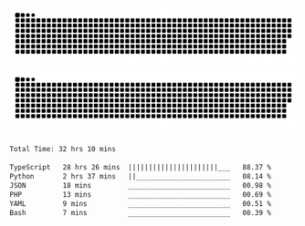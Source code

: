 ![github contribution grid snake animation](https://raw.githubusercontent.com/Madscientiste/Madscientiste/output/github-contribution-grid-snake-dark.svg#gh-dark-mode-only)
![github contribution grid snake animation](https://raw.githubusercontent.com/Madscientiste/Madscientiste/output/github-contribution-grid-snake.svg#gh-light-mode-only)

<!--START_SECTION:waka-->

```text
Total Time: 32 hrs 10 mins

TypeScript   28 hrs 26 mins  ||||||||||||||||||||||___   88.37 %
Python       2 hrs 37 mins   ||_______________________   08.14 %
JSON         18 mins         _________________________   00.98 %
PHP          13 mins         _________________________   00.69 %
YAML         9 mins          _________________________   00.51 %
Bash         7 mins          _________________________   00.39 %
```

<!--END_SECTION:waka-->
